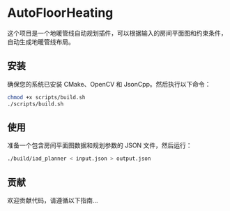 # AutoFloorHeating

这个项目是一个地暖管线自动规划插件，可以根据输入的房间平面图和约束条件，自动生成地暖管线布局。

## 安装

确保您的系统已安装 CMake、OpenCV 和 JsonCpp。然后执行以下命令：
   ```sh
chmod +x scripts/build.sh
./scripts/build.sh
   ```

## 使用

准备一个包含房间平面图数据和规划参数的 JSON 文件，然后运行：
   ```sh
./build/iad_planner < input.json > output.json
   ```

## 贡献
欢迎贡献代码，请遵循以下指南...